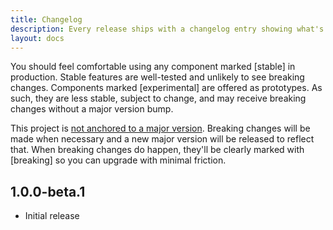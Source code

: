 ```yaml
---
title: Changelog
description: Every release ships with a changelog entry showing what's new.
layout: docs
---
```


You should feel comfortable using any component marked [stable] in production. Stable features are well-tested and unlikely to see breaking changes. Components marked [experimental] are offered as prototypes. As such, they are less stable, subject to change, and may receive breaking changes without a major version bump.

This project is [not anchored to a major version](https://www.abeautifulsite.net/posts/anchoring-software-to-major-versions/). Breaking changes will be made when necessary and a new major version will be released to reflect that. When breaking changes do happen, they'll be clearly marked with [breaking] so you can upgrade with minimal friction. 

## 1.0.0-beta.1

- Initial release
